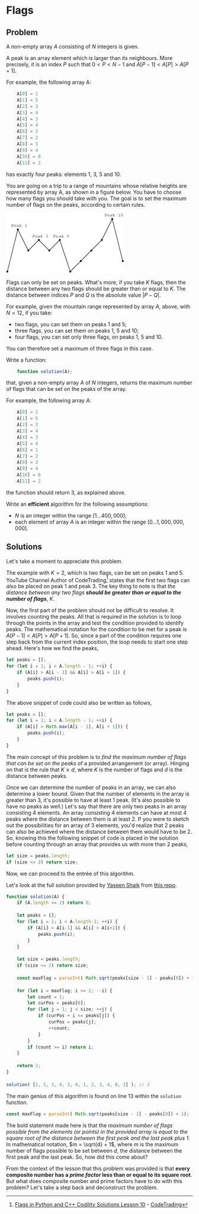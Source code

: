 # Flags

## Problem

A non-empty array $A$ consisting of $N$ integers is given.

A peak is an array element which is larger than its neighbours. More precisely, it is an index $P$ such that $0 < P < N − 1$ and $A[P − 1] < A[P] > A[P + 1]$.

For example, the following array A:

```js
    A[0] = 1
    A[1] = 5
    A[2] = 3
    A[3] = 4
    A[4] = 3
    A[5] = 4
    A[6] = 1
    A[7] = 2
    A[8] = 3
    A[9] = 4
    A[10] = 6
    A[11] = 2
```

has exactly four peaks: elements 1, 3, 5 and 10.

You are going on a trip to a range of mountains whose relative heights are represented by array A, as shown in a figure below. You have to choose how many flags you should take with you. The goal is to set the maximum number of flags on the peaks, according to certain rules.

![Flags](/.attachments/flags.png)

Flags can only be set on peaks. What's more, if you take $K$ flags, then the distance between any two flags should be greater than or equal to $K$. The distance between indices $P$ and $Q$ is the absolute value $|P − Q|$.

For example, given the mountain range represented by array $A$, above, with $N = 12$, if you take:

- two flags, you can set them on peaks 1 and 5;
- three flags, you can set them on peaks 1, 5 and 10;
- four flags, you can set only three flags, on peaks 1, 5 and 10.

You can therefore set a maximum of three flags in this case.

Write a function:

```js
    function solution(A);
```

that, given a non-empty array $A$ of $N$ integers, returns the maximum number of flags that can be set on the peaks of the array.

For example, the following array $A$:

```js
    A[0] = 1
    A[1] = 5
    A[2] = 3
    A[3] = 4
    A[4] = 3
    A[5] = 4
    A[6] = 1
    A[7] = 2
    A[8] = 3
    A[9] = 4
    A[10] = 6
    A[11] = 2
```

the function should return 3, as explained above.

Write an **efficient** algorithm for the following assumptions:

- $N$ is an integer within the range $[1 ... 400,000]$;
- each element of array $A$ is an integer within the range $[0 ... 1,000,000,000]$.

## Solutions

Let's take a moment to appreciate this problem.

The example with $K = 2$, which is two flags, can be set on peaks 1 and 5. YouTube Channel Author of CodeTrading[^1] states that the first two flags can _also_ be placed on peak 1 and peak 3. The key thing to note is that *the distance between any two flags **should be greater than or equal to the number of flags***, $K$.

Now, the first part of the problem should not be difficult to resolve. It involves counting the peaks. All that is required in the solution is to loop through the points in the array and test the condition provided to identify peaks. The mathematical notation for the condition to be met for a peak is $A[P − 1] < A[P] > A[P + 1]$. So, since a part of the condition requires one step back from the current index position, the loop needs to start one step ahead. Here's how we find the peaks,

```js
let peaks = [];
for (let i = 1; i < A.length - 1; ++i) {
    if (A[i] > A[i - 1] && A[i] > A[i + 1]) {
        peaks.push(i);
    }
}
```

The above snippet of code could also be written as follows,

```js
let peaks = [];
for (let i = 1; i < A.length - 1; ++i) {
    if (A[i] > Math.max(A[i - 1], A[i + 1])) {
        peaks.push(i);
    }
}
```

The main concept of this problem is to _find the maximum number of flags that can be set on the peaks_ of a provided arrangement (or array). Hinging on that is the rule that $K \geq d$, where $K$ is the number of flags and $d$ is the distance between peaks.

Once we can determine the number of peaks in an array, we can also determine a lower bound. Given that the number of elements in the array is greater than 3, it's possible to have at least 1 peak. (It's also possible to have no peaks as well.) Let's say that there are only two peaks in an array consisting 4 elements. An array consisting 4 elements can have at most 4 peaks where the distance between them is at least 2. If you were to sketch out the possibilities for an array of 3 elements, you'd realize that 2 peaks can also be achieved where the distance between them would have to be 2. So, knowing this the following snippet of code is placed in the solution before counting through an array that provides us with more than 2 peaks,

```js
let size = peaks.length;
if (size <= 2) return size;
```

Now, we can proceed to the entrée of this algorithm.

Let's look at the full solution provided by [Yaseen Shaik](https://github.com/yaseenshaik) from [this repo](https://github.com/yaseenshaik/codility-solutions-javascript).

```js
function solution(A) {
    if (A.length <= 2) return 0;

    let peaks = [];
    for (let i = 1; i < A.length-1; ++i) {
        if (A[i] > A[i-1] && A[i] > A[i+1]) {
            peaks.push(i);
        }
    }
    
    let size = peaks.length;
    if (size <= 2) return size;
    
    const maxFlag = parseInt( Math.sqrt(peaks[size - 1] - peaks[0]) + 1);

    for (let i = maxFlag; i >= 2; --i) {
        let count = 1;
        let curPos = peaks[0];
        for (let j = 1; j < size; ++j) {
            if (curPos + i <= peaks[j]) {
                curPos = peaks[j];
                ++count;
            }
        }
        if (count >= i) return i;
    }
    
    return 2;
}

solution( [1, 5, 3, 4, 3, 4, 1, 2, 3, 4, 6, 2] ); // 3
```

The main genius of this algorithm is found on line 13 within the `solution` function.

```js
const maxFlag = parseInt( Math.sqrt(peaks[size - 1] - peaks[0]) + 1);
```

The bold statement made here is that the _maximum number of flags possible from the elements (or points) in the provided array is equal to the square root of the distance between the first peak and the last peak plus 1_. In mathematical notation, $m = \sqrt{d} + 1$, where $m$ is the maximum number of flags possible to be set between $d$, the distance between the first peak and the last peak. So, how did this come about?

From the context of the lesson that this problem was provided is that **every composite number has a _prime factor_ less than or equal to its square root**. But what does composite number and prime factors have to do with this problem? Let's take a step back and deconstruct the problem.



[^1]: [Flags in Python and C++ Codility Solutions Lesson 10](https://youtu.be/6KK2eglhvdQ) - [CodeTrading](https://www.youtube.com/@CodeTradingCafe)